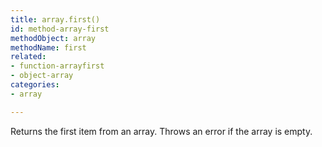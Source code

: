 ```yaml
---
title: array.first()
id: method-array-first
methodObject: array
methodName: first
related:
- function-arrayfirst
- object-array
categories:
- array

---
```


Returns the first item from an array. Throws an error if the array is empty.
